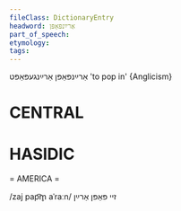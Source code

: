 ```yaml
---
fileClass: DictionaryEntry
headword: אַרײַנפּאַפּן
part_of_speech: 
etymology: 
tags: 
---
```

אַרײַנפּאַפּן
אַרײַנגעפּאַפּט
'to pop in'
{Anglicism}

CENTRAL
========

HASIDIC
=======
= AMERICA = 

/zaj pap͡m̥ aˈraːn/ זיי פּאַפּן אַרײַן